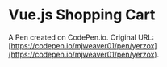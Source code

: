 # Vue.js Shopping Cart

A Pen created on CodePen.io. Original URL: [https://codepen.io/mjweaver01/pen/yerzox](https://codepen.io/mjweaver01/pen/yerzox).

